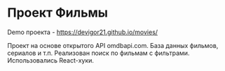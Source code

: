 # Проект Фильмы

Demo проекта - https://devigor21.github.io/movies/

Проект на основе открытого API omdbapi.com. База данных фильмов, сериалов и т.п.
Реализован поиск по фильмам с фильтрами.
Использовались React-хуки.
